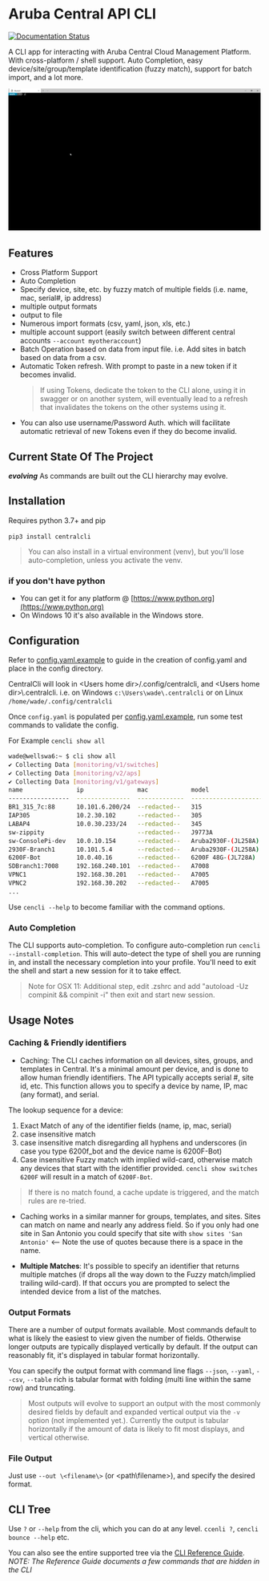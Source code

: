 # Aruba Central API CLI

[![Documentation Status](https://readthedocs.org/projects/central-api-cli/badge/?version=latest)](https://central-api-cli.readthedocs.io/en/latest/?badge=latest)

A CLI app for interacting with Aruba Central Cloud Management Platform. With cross-platform / shell support. Auto Completion, easy device/site/group/template identification (fuzzy match), support for batch import, and a lot more.

![centralcli Animated Demo](https://raw.githubusercontent.com/Pack3tL0ss/central-api-cli/master/docs/img/cencli-demo.gif)

## Features

- Cross Platform Support
- Auto Completion
- Specify device, site, etc. by fuzzy match of multiple fields (i.e. name, mac, serial#, ip address)
- multiple output formats
- output to file
- Numerous import formats (csv, yaml, json, xls, etc.)
- multiple account support (easily switch between different central accounts `--account myotheraccount`)
- Batch Operation based on data from input file.  i.e. Add sites in batch based on data from a csv.
- Automatic Token refresh.  With prompt to paste in a new token if it becomes invalid.
  > If using Tokens, dedicate the token to the CLI alone, using it in swagger or on another system, will eventually lead to a refresh that invalidates the tokens on the other systems using it.
- You can also use username/Password Auth. which will facilitate automatic retrieval of new Tokens even if they do become invalid.

## Current State Of The Project

***evolving***  As commands are built out the CLI hierarchy may evolve.

## Installation

Requires python 3.7+ and pip

`pip3 install centralcli`

> You can also install in a virtual environment (venv), but you'll lose auto-completion, unless you activate the venv.

### if you don't have python

- You can get it for any platform @ [https://www.python.org](https://www.python.org)
- On Windows 10 it's also available in the Windows store.

## Configuration

Refer to [config.yaml.example](https://github.com/Pack3tL0ss/central-api-cli/blob/master/config/config.yaml.example) to guide in the creation of config.yaml and place in the config directory.

CentralCli will look in \<Users home dir\>/.config/centralcli, and \<Users home dir\>\\.centralcli.
i.e. on Windows `c:\Users\wade\.centralcli` or on Linux `/home/wade/.config/centralcli`

Once `config.yaml` is populated per [config.yaml.example](config/config.yaml.example), run some test commands to validate the config.

For Example `cencli show all`

```bash
wade@wellswa6:~ $ cli show all
✔ Collecting Data [monitoring/v1/switches]
✔ Collecting Data [monitoring/v2/aps]
✔ Collecting Data [monitoring/v1/gateways]
name               ip               mac            model                 group          site     serial      type     labels       version                status
-----------------  ---------------  -------------  --------------------  -------------  -------  ----------  -------  -----------  ---------------------  --------
BR1_315_7c:88      10.101.6.200/24  --redacted--   315                   Branch1        Antigua  -redacted-  ap       Branch View  8.7.1.1_78245          Up
IAP305             10.2.30.102      --redacted--   305                   TemplateGroup           -redacted-  ap                    6.5.1.0-4.3.1.2_58595  Down
LABAP4             10.0.30.233/24   --redacted--   345                   WadeLab                 -redacted-  ap                    8.7.1.0_77203          Down
sw-zippity                          --redacted--   J9773A                WadeLab                 -redacted-  SW                    16.10.000x             Down
sw-ConsolePi-dev   10.0.10.154      --redacted--   Aruba2930F-(JL258A)   WadeLab        WadeLab  -redacted-  SW                    16.10.0011             Down
2930F-Branch1      10.101.5.4       --redacted--   Aruba2930F-(JL258A)   Branch1        Antigua  -redacted-  SW       Branch View  16.10.0007             Up
6200F-Bot          10.0.40.16       --redacted--   6200F 48G-(JL728A)    WadeLab        WadeLab  -redacted-  CX                    10.06.0010             Up
SDBranch1:7008     192.168.240.101  --redacted--   A7008                 Branch1        Antigua  -redacted-  gateway  Branch View  8.5.0.0-2.0.0.6_76205  Up
VPNC1              192.168.30.201   --redacted--   A7005                 WadeLab        WadeLab  -redacted-  gateway  Branch View  8.6.0.4-2.2.0.3_77966  Up
VPNC2              192.168.30.202   --redacted--   A7005                 WadeLab        WadeLab  -redacted-  gateway  Branch View  8.6.0.4-2.2.0.3_77966  Up
...

```

Use `cencli --help` to become familiar with the command options.

### Auto Completion

The CLI supports auto-completion.  To configure auto-completion run `cencli --install-completion`.  This will auto-detect the type of shell you are running in, and install the necessary completion into your profile.  You'll need to exit the shell and start a new session for it to take effect.
> Note for OSX 11: Additional step, edit .zshrc and add "autoload -Uz compinit && compinit -i" then exit and start new session.

## Usage Notes

### Caching & Friendly identifiers

- Caching: The CLI caches information on all devices, sites, groups, and templates in Central.  It's a minimal amount per device, and is done to allow human friendly identifiers.  The API typically accepts serial #, site id, etc.  This function allows you to specify a device by name, IP, mac (any format), and serial.

The lookup sequence for a device:

  1. Exact Match of any of the identifier fields (name, ip, mac, serial)
  2. case insensitive match
  3. case insensitive match disregarding all hyphens and underscores (in case you type 6200f_bot and the device name is 6200F-Bot)
  4. Case insensitive Fuzzy match with implied wild-card, otherwise match any devices that start with the identifier provided. `cencli show switches 6200F` will result in a match of `6200F-Bot`.

> If there is no match found, a cache update is triggered, and the match rules are re-tried.

- Caching works in a similar manner for groups, templates, and sites.  Sites can match on name and nearly any address field.  So if you only had one site in San Antonio you could specify that site with `show sites 'San Antonio'`  \<-- Note the use of quotes because there is a space in the name.

- **Multiple Matches**:  It's possible to specify an identifier that returns multiple matches (if drops all the way down to the Fuzzy match/implied trailing wild-card).  If that occurs you are prompted to select the intended device from a list of the matches.

### Output Formats

There are a number of output formats available.  Most commands default to what is likely the easiest to view given the number of fields.  Otherwise longer outputs are typically displayed vertically by default.  If the output can reasonably fit, it's displayed in tabular format horizontally.

You can specify the output format with command line flags `--json`, `--yaml`, `--csv`, `--table`  rich is tabular format with folding (multi line within the same row) and truncating.

> Most outputs will evolve to support an output with the most commonly desired fields by default and expanded vertical output via the `-v` option (not implemented yet.).  Currently the output is tabular horizontally if the amount of data is likely to fit most displays, and vertical otherwise.

### File Output

Just use `--out \<filename\>` (or \<path\\filename\>), and specify the desired format.

## CLI Tree

Use `?` or `--help` from the cli, which you can do at any level.  `ccenli ?`, `cencli bounce --help` etc.

You can also see the entire supported tree via the [CLI Reference Guide](https://central-api-cli.readthedocs.io/en/latest/#cli-reference).
*NOTE: The Reference Guide documents a few commands that are hidden in the CLI*
